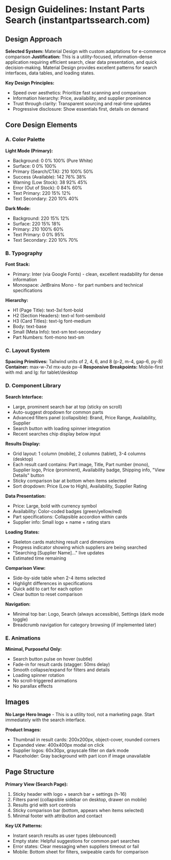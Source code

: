 # Design Guidelines: Instant Parts Search (instantpartssearch.com)

## Design Approach

**Selected System:** Material Design with custom adaptations for e-commerce comparison
**Justification:** This is a utility-focused, information-dense application requiring efficient search, clear data presentation, and quick decision-making. Material Design provides excellent patterns for search interfaces, data tables, and loading states.

**Key Design Principles:**
- Speed over aesthetics: Prioritize fast scanning and comparison
- Information hierarchy: Price, availability, and supplier prominence
- Trust through clarity: Transparent sourcing and real-time updates
- Progressive disclosure: Show essentials first, details on demand

## Core Design Elements

### A. Color Palette

**Light Mode (Primary):**
- Background: 0 0% 100% (Pure White)
- Surface: 0 0% 100%
- Primary (Search/CTA): 210 100% 50%
- Success (Available): 142 76% 38%
- Warning (Low Stock): 38 92% 45%
- Error (Out of Stock): 0 84% 60%
- Text Primary: 220 15% 12%
- Text Secondary: 220 10% 40%

**Dark Mode:**
- Background: 220 15% 12%
- Surface: 220 15% 18%
- Primary: 210 100% 60%
- Text Primary: 0 0% 95%
- Text Secondary: 220 10% 70%

### B. Typography

**Font Stack:**
- Primary: Inter (via Google Fonts) - clean, excellent readability for dense information
- Monospace: JetBrains Mono - for part numbers and technical specifications

**Hierarchy:**
- H1 (Page Title): text-3xl font-bold
- H2 (Section Headers): text-xl font-semibold
- H3 (Card Titles): text-lg font-medium
- Body: text-base
- Small (Meta Info): text-sm text-secondary
- Part Numbers: font-mono text-sm

### C. Layout System

**Spacing Primitives:** Tailwind units of 2, 4, 6, and 8 (p-2, m-4, gap-6, py-8)
**Container:** max-w-7xl mx-auto px-4
**Responsive Breakpoints:** Mobile-first with md: and lg: for tablet/desktop

### D. Component Library

**Search Interface:**
- Large, prominent search bar at top (sticky on scroll)
- Auto-suggest dropdown for common parts
- Advanced filters panel (collapsible): Brand, Price Range, Availability, Supplier
- Search button with loading spinner integration
- Recent searches chip display below input

**Results Display:**
- Grid layout: 1 column (mobile), 2 columns (tablet), 3-4 columns (desktop)
- Each result card contains: Part image, Title, Part number (mono), Supplier logo, Price (prominent), Availability badge, Shipping info, "View Details" button
- Sticky comparison bar at bottom when items selected
- Sort dropdown: Price (Low to High), Availability, Supplier Rating

**Data Presentation:**
- Price: Large, bold with currency symbol
- Availability: Color-coded badges (green/yellow/red)
- Part specifications: Collapsible accordion within cards
- Supplier info: Small logo + name + rating stars

**Loading States:**
- Skeleton cards matching result card dimensions
- Progress indicator showing which suppliers are being searched
- "Searching [Supplier Name]..." live updates
- Estimated time remaining

**Comparison View:**
- Side-by-side table when 2-4 items selected
- Highlight differences in specifications
- Quick add to cart for each option
- Clear button to reset comparison

**Navigation:**
- Minimal top bar: Logo, Search (always accessible), Settings (dark mode toggle)
- Breadcrumb navigation for category browsing (if implemented later)

### E. Animations

**Minimal, Purposeful Only:**
- Search button pulse on hover (subtle)
- Fade-in for result cards (stagger: 50ms delay)
- Smooth collapse/expand for filters and details
- Loading spinner rotation
- No scroll-triggered animations
- No parallax effects

## Images

**No Large Hero Image** - This is a utility tool, not a marketing page. Start immediately with the search interface.

**Product Images:**
- Thumbnail in result cards: 200x200px, object-cover, rounded corners
- Expanded view: 400x400px modal on click
- Supplier logos: 60x30px, grayscale filter on dark mode
- Placeholder: Gray background with part icon if image unavailable

## Page Structure

**Primary View (Search Page):**
1. Sticky header with logo + search bar + settings (h-16)
2. Filters panel (collapsible sidebar on desktop, drawer on mobile)
3. Results grid with sort controls
4. Sticky comparison bar (bottom, appears when items selected)
5. Minimal footer with attribution and contact

**Key UX Patterns:**
- Instant search results as user types (debounced)
- Empty state: Helpful suggestions for common part searches
- Error states: Clear messaging when suppliers timeout or fail
- Mobile: Bottom sheet for filters, swipeable cards for comparison